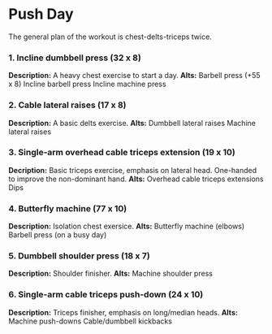 # Push Day
The general plan of the workout is chest-delts-triceps twice.

### 1. Incline dumbbell press (32 x 8)
**Description:**
A heavy chest exercise to start a day.
**Alts:**
Barbell press (+55 x 8)
Incline barbell press
Incline machine press

### 2. Cable lateral raises (17 x 8)
**Description:**
A basic delts exercise.
**Alts:**
Dumbbell lateral raises
Machine lateral raises

### 3. Single-arm overhead cable triceps extension (19 x 10)
**Decription:**
Basic triceps exercise, emphasis on lateral head.
One-handed to improve the non-dominant hand.
**Alts:**
Overhead cable triceps extensions
Dips

### 4. Butterfly machine (77 x 10)
**Description:**
Isolation chest exersice.
**Alts:**
Butterfly machine (elbows)
Barbell press (on a busy day)

### 5. Dumbbell shoulder press (18 x 7)
**Description:**
Shoulder finisher.
**Alts:**
Machine shoulder press

### 6. Single-arm cable triceps push-down (24 x 10)
**Description:**
Triceps finisher, emphasis on long/median heads.
**Alts:**
Machine push-downs
Cable/dumbbell kickbacks

